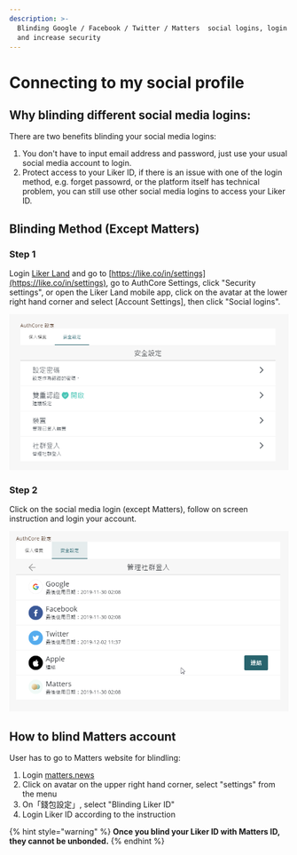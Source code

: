 ```yaml
---
description: >-
  Blinding Google / Facebook / Twitter / Matters  social logins, login easier
  and increase security
---
```


# Connecting to my social profile

## Why blinding different social media logins:

There are two benefits blinding your social media logins:

1. You don't have to input email address and password, just use your usual social media account to login.
2. Protect access to your Liker ID, if there is an issue with one of the login method, e.g. forget passowrd, or the platform itself has technical problem, you can still use other social media logins to access your Liker ID.

## Blinding Method \(Except Matters\)

### Step 1

Login [Liker Land](https://liker.land/) and go to [https://like.co/in/settings](https://like.co/in/settings), go to AuthCore Settings, click "Security settings", or open the Liker Land mobile app, click on the avatar at the lower right hand corner and select \[Account Settings\], then click "Social logins".

![](../../.gitbook/assets/social-media-logins-1.png)

### Step 2

Click on the social media login \(except Matters\), follow on screen instruction and login your account.

![](../../.gitbook/assets/social-media-logins-2.png)

## **How to blind Matters account**

User has to go to Matters website for blindling:

1. Login [matters.news](https://matters.news/)
2. Click on avatar on the upper right hand corner, select "settings" from the menu
3. On「錢包設定」, select "Blinding Liker ID"
4. Login Liker ID according to the instruction

{% hint style="warning" %}
**Once you blind your Liker ID with Matters ID, they cannot be unbonded.**
{% endhint %}

